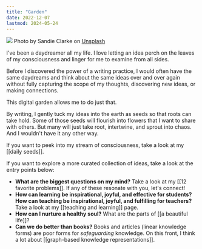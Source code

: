 ```yaml
---
title: "Garden"
date: 2022-12-07
lastmod: 2024-05-24
---
```


<img class="image-banner" src="https://images.unsplash.com/photo-1611843467160-25afb8df1074">
<span class="image-caption">Photo by Sandie Clarke on <a href="https://unsplash.com/photos/person-holding-brown-and-black-frog-q13Zq1Jufks">Unsplash</a></span>

I've been a daydreamer all my life. I love letting an idea perch on the leaves of my consciousness and linger for me to examine from all sides.

Before I discovered the power of a writing practice, I would often have the same daydreams and think about the same ideas over and over again without fully capturing the scope of my thoughts, discovering new ideas, or making connections.

This digital garden allows me to do just that.

By writing, I gently tuck my ideas into the earth as seeds so that roots can take hold. Some of those seeds will flourish into flowers that I want to share with others. But many will just take root, intertwine, and sprout into chaos. And I wouldn't have it any other way.

If you want to peek into my stream of consciousness, take a look at my [[daily seeds]]. 

If you want to explore a more curated collection of ideas, take a look at the entry points below:

- **What are the biggest questions on my mind?** Take a look at my [[12 favorite problems]]. If any of these resonate with you, let's connect!
- **How can learning be inspirational, joyful, and effective for students? How can teaching be inspirational, joyful, and fulfilling for teachers?** Take a look at my [[teaching and learning]] page.
- **How can I nurture a healthy soul?** What are the parts of [[a beautiful life]]?
- **Can we do better than books?** Books and articles (linear knowledge forms) are poor forms for *safeguarding* knowledge. On this front, I think a lot about [[graph-based knowledge representations]].

<style>
.page-listing {display: none;}
</style>
